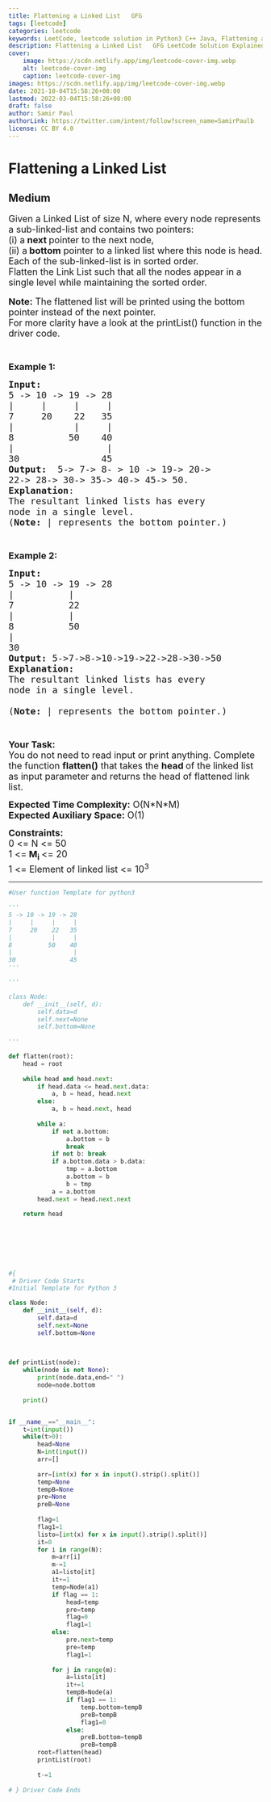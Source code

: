 ```yaml
---
title: Flattening a Linked List   GFG
tags: [leetcode]
categories: leetcode
keywords: LeetCode, leetcode solution in Python3 C++ Java, Flattening a Linked List - GFG solution
description: Flattening a Linked List   GFG LeetCode Solution Explained
cover:
    image: https://scdn.netlify.app/img/leetcode-cover-img.webp
    alt: leetcode-cover-img
    caption: leetcode-cover-img
images: https://scdn.netlify.app/img/leetcode-cover-img.webp
date: 2021-10-04T15:58:26+08:00
lastmod: 2022-03-04T15:58:26+08:00
draft: false
author: Samir Paul
authorLink: https://twitter.com/intent/follow?screen_name=SamirPaulb
license: CC BY 4.0
---
```



# Flattening a Linked List
## Medium
<div class="problems_problem_content__Xm_eO"><p><span style="font-size:18px">Given a Linked List of size N, where every node represents a sub-linked-list and contains two pointers:<br>
(i) a<strong> next </strong>pointer to the next node,<br>
(ii) a<strong>&nbsp;bottom</strong>&nbsp;pointer&nbsp;to a linked list where this node is head.<br>
Each of the&nbsp;sub-linked-list is in sorted order.<br>
Flatten the Link List such that all the nodes appear in a single level while maintaining the sorted order.&nbsp;</span><br>
<br>
<span style="font-size:18px"><strong>Note:</strong> The flattened list will be printed using the bottom pointer instead of the next pointer.<br>
For more clarity have a look at the printList() function in the driver code.</span></p>

<p>&nbsp;</p>

<p><span style="font-size:18px"><strong>Example 1:</strong></span></p>

<pre><span style="font-size:18px"><strong>Input:
</strong>5 -&gt; 10 -&gt; 19 -&gt; 28
|     |     |     | 
7     20    22   35
|           |     | 
8          50    40
|                 | 
30               45<strong>
Output: </strong>&nbsp;5-&gt; 7-&gt; 8- &gt; 10 -&gt; 19-&gt; 20-&gt;
22-&gt; 28-&gt; 30-&gt; 35-&gt; 40-&gt; 45-&gt; 50.
<strong>Explanation</strong>:
The resultant linked lists has every 
node in a single level.<strong>
</strong>(<strong>Note: </strong>| represents the bottom pointer.)</span>
</pre>

<p>&nbsp;</p>

<p><span style="font-size:18px"><strong>Example 2:</strong></span></p>

<pre><span style="font-size:18px"><strong>Input:</strong>
5 -&gt; 10 -&gt; 19 -&gt; 28
|          |                
7          22   
|          |                 
8          50 
|                           
30              
<strong>Output:</strong> 5-&gt;7-&gt;8-&gt;10-&gt;19-&gt;22-&gt;28-&gt;30-&gt;50
<strong>Explanation:</strong>
The resultant linked lists has every
node in a single level.

(<strong>Note: </strong>| represents the bottom pointer.)</span></pre>

<p>&nbsp;</p>

<p><span style="font-size:18px"><strong>Your Task:</strong><br>
You do not need to read input or print anything. Complete the function <strong>flatten()</strong></span><span style="font-size:18px"> that takes the&nbsp;<strong>head </strong>of the linked list as input&nbsp;parameter<strong> </strong>and returns the head of flattened link list.</span></p>

<p><span style="font-size:18px"><strong>Expected Time Complexity:</strong>&nbsp;O(N*N*M)<br>
<strong>Expected Auxiliary Space:</strong>&nbsp;O(1)</span></p>

<p><span style="font-size:18px"><strong>Constraints:</strong></span><br>
<span style="font-size:18px">0 &lt;= N &lt;= 50<br>
1 &lt;=<strong> M<sub>i</sub> </strong>&lt;= 20<br>
1 &lt;= Element of linked list &lt;= 10<sup>3</sup></span></p>
</div>

---




```python
#User function Template for python3

'''
5 -> 10 -> 19 -> 28
|     |     |     | 
7     20    22   35
|           |     | 
8          50    40
|                 | 
30               45
'''

'''

class Node:
    def __init__(self, d):
        self.data=d
        self.next=None
        self.bottom=None
        
'''

def flatten(root):
    head = root
    
    while head and head.next:
        if head.data <= head.next.data:
            a, b = head, head.next
        else:
            a, b = head.next, head
        
        while a:
            if not a.bottom:
                a.bottom = b 
                break
            if not b: break
            if a.bottom.data > b.data:
                tmp = a.bottom
                a.bottom = b
                b = tmp
            a = a.bottom
        head.next = head.next.next
    
    return head
        
    
    
    
    


#{ 
 # Driver Code Starts
#Initial Template for Python 3

class Node:
    def __init__(self, d):
        self.data=d
        self.next=None
        self.bottom=None
        
        

def printList(node):
    while(node is not None):
        print(node.data,end=" ")
        node=node.bottom
        
    print()


if __name__=="__main__":
    t=int(input())
    while(t>0):
        head=None
        N=int(input())
        arr=[]
        
        arr=[int(x) for x in input().strip().split()]
        temp=None
        tempB=None
        pre=None
        preB=None
        
        flag=1
        flag1=1
        listo=[int(x) for x in input().strip().split()]
        it=0
        for i in range(N):
            m=arr[i]
            m-=1
            a1=listo[it]
            it+=1
            temp=Node(a1)
            if flag == 1:
                head=temp
                pre=temp
                flag=0
                flag1=1
            else:
                pre.next=temp
                pre=temp
                flag1=1
                
            for j in range(m):
                a=listo[it]
                it+=1
                tempB=Node(a)
                if flag1 == 1:
                    temp.bottom=tempB
                    preB=tempB
                    flag1=0
                else:
                    preB.bottom=tempB
                    preB=tempB
        root=flatten(head)
        printList(root)
        
        t-=1
            
# } Driver Code Ends
```
